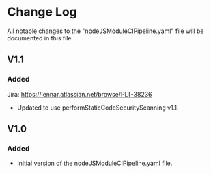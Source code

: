 # Change Log

All notable changes to the "nodeJSModuleCIPipeline.yaml" file will be documented in this file.

## V1.1

### Added
Jira: https://lennar.atlassian.net/browse/PLT-38236
- Updated to use performStaticCodeSecurityScanning v1.1.

## V1.0

### Added
- Initial version of the nodeJSModuleCIPipeline.yaml file.

